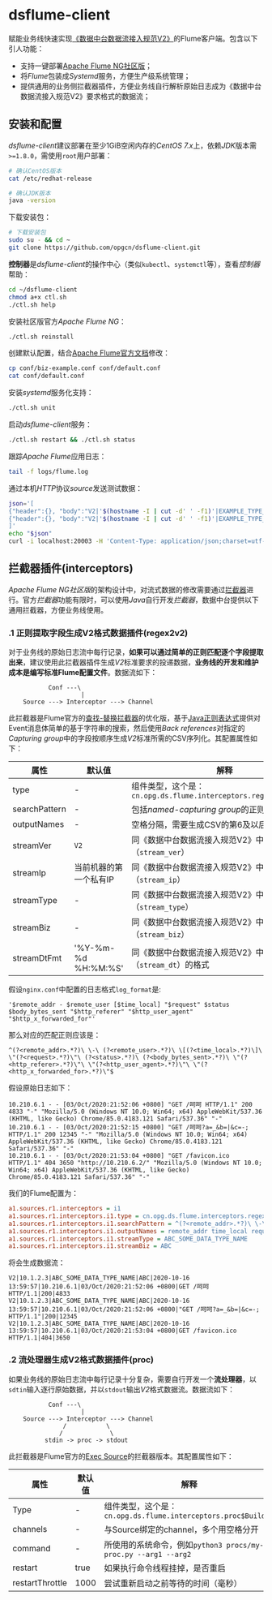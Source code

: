 # dsflume-client

赋能业务线快速实现[《数据中台数据流接入规范V2》](https://gitlab.opg.cn/snippets/21)的Flume客户端。包含以下引人功能：

- 支持一键部署[Apache Flume NG社区版](http://flume.apache.org/releases/content/1.9.0/FlumeUserGuide.html)；
- 将*Flume*包装成*Systemd*服务，方便生产级系统管理；
- 提供通用的业务侧拦截器插件，方便业务线自行解析原始日志成为《数据中台数据流接入规范V2》要求格式的数据流；

## 安装和配置

*dsflume-client*建议部署在至少1GiB空闲内存的*CentOS 7.x*上，依赖*JDK*版本需`>=1.8.0`，需使用`root`用户部署：
```bash
# 确认CentOS版本
cat /etc/redhat-release

# 确认JDK版本
java -version
```

下载安装包：
```bash
# 下载安装包
sudo su - && cd ~
git clone https://github.com/opgcn/dsflume-client.git
```

**控制器**是*dsflume-client*的操作中心（类似`kubectl`、`systemctl`等），查看*控制器*帮助：
```bash
cd ~/dsflume-client
chmod a+x ctl.sh
./ctl.sh help
```

安装社区版官方*Apache Flume NG*：
```bash
./ctl.sh reinstall
```

创建默认配置，结合[Apache Flume官方文档](http://flume.apache.org/releases/content/1.9.0/FlumeUserGuide.html)修改：
```bash
cp conf/biz-example.conf conf/default.conf
cat conf/default.conf
```

安装*systemd*服务化支持：
```bash
./ctl.sh unit
```

启动*dsflume-client*服务：
```bash
./ctl.sh restart && ./ctl.sh status
```

跟踪*Apache Flume*应用日志：
```bash
tail -f logs/flume.log
```

通过本机*HTTP*协议*source*发送测试数据：
```bash
json='[
{"header":{}, "body":"V2|'$(hostname -I | cut -d' ' -f1)'|EXAMPLE_TYPE_1|EXAMPLE|'$(date +"%F %T")'|line-1"},
{"header":{}, "body":"V2|'$(hostname -I | cut -d' ' -f1)'|EXAMPLE_TYPE_2|EXAMPLE|'$(date +"%F %T")'|line-2"}
]'
echo "$json"
curl -i localhost:20003 -H 'Content-Type: application/json;charset=utf-8' -d "$json"
```

## 拦截器插件(interceptors)

*Apache Flume NG社区版*的架构设计中，对流式数据的修改需要通过[拦截器](https://flume.liyifeng.org/#id54)进行。官方*拦截器*功能有限时，可以使用*Java*自行开发*拦截器*，数据中台提供以下通用拦截器，方便业务线使用。

### .1 正则提取字段生成V2格式数据插件(regex2v2)

对于业务线的原始日志流中每行记录，**如果可以通过简单的正则匹配逐个字段提取出来**，建议使用此拦截器插件生成*V2*标准要求的投递数据，**业务线的开发和维护成本是编写标准Flume配置文件**。数据流如下：

```text
           Conf ---\
                    |
    Source ---> Interceptor ---> Channel
```

此拦截器是Flume官方的[查找-替换拦截器](https://flume.liyifeng.org/#id59)的优化版，基于[Java正则表达式](https://docs.oracle.com/javase/8/docs/api/java/util/regex/Pattern.html)提供对Event消息体简单的基于字符串的搜索，然后使用*Back references*对指定的*Capturing group*中的字段按顺序生成*V2*标准所需的CSV序列化。其配置属性如下：

属性 | 默认值 | 解释
---- | ---- | ----
type | - | 组件类型，这个是：`cn.opg.ds.flume.interceptors.regex2v2$Builder`
searchPattern | - | 包括*named-capturing group*的正则表达式
outputNames | - | 空格分隔，需要生成CSV的第6及以后字段名
streamVer | `V2` | 同《数据中台数据流接入规范V2》中描述（`stream_ver`）
streamIp | 当前机器的第一个私有IP | 同《数据中台数据流接入规范V2》中描述（`stream_ip`）
streamType | - | 同《数据中台数据流接入规范V2》中描述（`stream_type`）
streamBiz | - | 同《数据中台数据流接入规范V2》中描述（`stream_biz`）
streamDtFmt | '%Y-%m-%d %H:%M:%S' | 同《数据中台数据流接入规范V2》中描述（`stream_dt`）的格式

假设`nginx.conf`中配置的日志格式`log_format`是:
```text
'$remote_addr - $remote_user [$time_local] "$request" $status $body_bytes_sent "$http_referer" "$http_user_agent" "$http_x_forwarded_for"'
```

那么对应的匹配正则应该是：
```text
^(?<remote_addr>.*?)\ \-\ (?<remote_user>.*?)\ \[(?<time_local>.*?)\]\ \"(?<request>.*?)\"\ (?<status>.*?)\ (?<body_bytes_sent>.*?)\ \"(?<http_referer>.*?)\"\ \"(?<http_user_agent>.*?)\"\ \"(?<http_x_forwarded_for>.*?)\"$
```

假设原始日志如下：
```text
10.210.6.1 - - [03/Oct/2020:21:52:06 +0800] "GET /呵呵 HTTP/1.1" 200 4833 "-" "Mozilla/5.0 (Windows NT 10.0; Win64; x64) AppleWebKit/537.36 (KHTML, like Gecko) Chrome/85.0.4183.121 Safari/537.36" "-"
10.210.6.1 - - [03/Oct/2020:21:52:15 +0800] "GET /呵呵?a=_&b=|&c=-; HTTP/1.1" 200 12345 "-" "Mozilla/5.0 (Windows NT 10.0; Win64; x64) AppleWebKit/537.36 (KHTML, like Gecko) Chrome/85.0.4183.121 Safari/537.36" "-"
10.210.6.1 - - [03/Oct/2020:21:53:04 +0800] "GET /favicon.ico HTTP/1.1" 404 3650 "http://10.210.6.2/" "Mozilla/5.0 (Windows NT 10.0; Win64; x64) AppleWebKit/537.36 (KHTML, like Gecko) Chrome/85.0.4183.121 Safari/537.36" "-"
```

我们的Flume配置为：
```ini
a1.sources.r1.interceptors = i1
a1.sources.r1.interceptors.i1.type = cn.opg.ds.flume.interceptors.regex2v2$Builder
a1.sources.r1.interceptors.i1.searchPattern = ^(?<remote_addr>.*?)\ \-\ (?<remote_user>.*?)\ \[(?<time_local>.*?)\]\ \"(?<request>.*?)\"\ (?<status>.*?)\ (?<body_bytes_sent>.*?)\ \"(?<http_referer>.*?)\"\ \"(?<http_user_agent>.*?)\"\ \"(?<http_x_forwarded_for>.*?)\"$
a1.sources.r1.interceptors.i1.outputNames = remote_addr time_local request status body_bytes_sent
a1.sources.r1.interceptors.i1.streamType = ABC_SOME_DATA_TYPE_NAME
a1.sources.r1.interceptors.i1.streamBiz = ABC
```

将会生成数据流：
```text
V2|10.1.2.3|ABC_SOME_DATA_TYPE_NAME|ABC|2020-10-16 13:59:57|10.210.6.1|03/Oct/2020:21:52:06 +0800|GET /呵呵 HTTP/1.1|200|4833
V2|10.1.2.3|ABC_SOME_DATA_TYPE_NAME|ABC|2020-10-16 13:59:57|10.210.6.1|03/Oct/2020:21:52:06 +0800|"GET /呵呵?a=_&b=|&c=-; HTTP/1.1"|200|12345
V2|10.1.2.3|ABC_SOME_DATA_TYPE_NAME|ABC|2020-10-16 13:59:57|10.210.6.1|03/Oct/2020:21:53:04 +0800|GET /favicon.ico HTTP/1.1|404|3650
```

### .2 流处理器生成V2格式数据插件(proc)

如果业务线的原始日志流中每行记录十分复杂，需要自行开发一个**流处理器**，以`sdtin`输入逐行原始数据，并以`stdout`输出*V2*格式数据流。数据流如下：

```text
           Conf ---\
                    |
    Source ---> Interceptor ---> Channel
               /           \
              /             \
          stdin -> proc -> stdout
```

此拦截器是Flume官方的[Exec Source](https://flume.liyifeng.org/#exec-source)的拦截器版本。其配置属性如下：

属性 | 默认值 | 解释
---- | ---- | ----
Type | - | 组件类型，这个是：`cn.opg.ds.flume.interceptors.proc$Builder`
channels | - | 与Source绑定的channel，多个用空格分开
command | - | 所使用的系统命令，例如`python3 procs/my-proc.py --arg1 --arg2`
restart | true | 如果执行命令线程挂掉，是否重启
restartThrottle | 1000 | 尝试重新启动之前等待的时间（毫秒）




